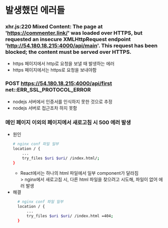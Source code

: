 # 발생했던 에러들

### xhr.js:220 Mixed Content: The page at 'https://commenter.link/' was loaded over HTTPS, but requested an insecure XMLHttpRequest endpoint 'http://54.180.18.215:4000/api/main'. This request has been blocked; the content must be served over HTTPS.
* https 페이지에서 http로 요청을 보낼 때 발생하는 에러
* https 페이지에서는 https로 요청을 보내야함

### POST https://54.180.18.215:4000/api/first net::ERR_SSL_PROTOCOL_ERROR
* nodejs 서버에서 인증서를 인식하지 못한 것으로 추정
* nodejs 서버로 접근조차 하지 못함

### 메인 페이지 이외의 페이지에서 새로고침 시 500 에러 발생
* 원인
  ```bash
  # nginx conf 파일 일부
  location / {
      ...
      try_files $uri $uri/ /index.html/;
  }
  ```
  * React에서는 하나의 html 파일에서 일부 component가 달라짐
    <br>> nginx에서 새로고침 시, 다른 html 파일을 찾으려고 시도해, 파일이 없어 에러 발생
* 해결
  ```bash
    # nginx conf 파일 일부
    location / {
        ...
        try_files $uri $uri/ /index.html =404;
    }
  ```